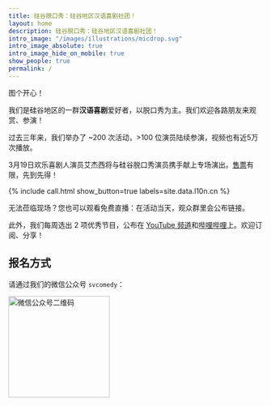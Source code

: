 ```yaml
---
title: 硅谷脱口秀：硅谷地区汉语喜剧社团！
layout: home
description: 硅谷脱口秀：硅谷地区汉语喜剧社团！
intro_image: "/images/illustrations/micdrop.svg"
intro_image_absolute: true
intro_image_hide_on_mobile: true
show_people: true
permalink: /
---
```


图个开心！

我们是硅谷地区的一群**汉语喜剧**爱好者，以脱口秀为主。我们欢迎各路朋友来观赏、参演！

过去三年来，我们举办了 ~200 次活动，>100 位演员陆续参演，视频也有近5万次播放。

3月19日欢乐喜剧人演员艾杰西将与硅谷脱口秀演员携手献上专场演出。[售票](https://www.eventbrite.com/e/273632110007)有限，先到先得！

{% include call.html show_button=true labels=site.data.l10n.cn %}

无法莅临现场？您也可以观看免费直播：在活动当天，观众群里会公布链接。

此外，我们每周选出 2 项优秀节目，公布在 [YouTube 频道](https://www.youtube.com/channel/UCqG1oe7CjCghQdZDldNKT0A/featured)和[哔哩哔哩](https://space.bilibili.com/482647119)上。欢迎订阅、分享！

## 报名方式

请通过我们的微信公众号 `svcomedy`：

<img alt="微信公众号二维码" src="https://tva1.sinaimg.cn/large/e6c9d24egy1h0ftfapgqxj209k09kjra.jpg" height=200 />
